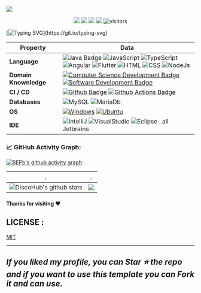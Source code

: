 ![](src/header_.png)

<!--   my-icons -->
<p align="center">
    <a href="https://github.com/DiscoHub12/DiscoHub12"><img src="https://img.shields.io/badge/status-updating-brightgreen.svg"></a>
    <a href="https://github.com/DiscoHub12/DiscoHub12/graphs/contributors"><img src="https://img.shields.io/github/contributors/DiscoHub12/DiscoHub12?color=blue"></a>
    <a href="https://github.com/DiscoHub12/DiscoHub12/stargazers"><img src="https://img.shields.io/github/stars/DiscoHub12/DiscoHub12.svg?logo=github"></a>
    <a href="https://github.com/DiscoHub12/DiscoHub12/network/members"><img src="https://img.shields.io/github/forks/DiscoHub12/DiscoHub12.svg?color=blue&logo=github"></a>
    <img src="https://visitor-badge.laobi.icu/badge?page_id=DiscoHub12.DiscoHub12" alt="visitors"/>   
</p>

<!--   my-ticker -->    
[![Typing SVG](https://readme-typing-svg.herokuapp.com?color=%2336BCF7&center=true&vCenter=true&width=600&lines=Hi+there+👋,+I+am+Alessio+Giacché;+Welcome+to+My+Profile!;Over+3+years+of+programming+experience;Always+learning+new+things+about+programming+languages;)](https://git.io/typing-svg)

<!--   my-skils -->

| Property                                        | Data                                                                                                                                                                                                                                                                                                                                                                                                                                                                                                                                                                                                                                                                                                                                                                                                                                                                                                                                                                                                                                                                                                                                                                                                                                                                                                                                                                                                                                                                                                                                                                                                                                                                                                                                                                                                            |
|-------------------------------------------------|-----------------------------------------------------------------------------------------------------------------------------------------------------------------------------------------------------------------------------------------------------------------------------------------------------------------------------------------------------------------------------------------------------------------------------------------------------------------------------------------------------------------------------------------------------------------------------------------------------------------------------------------------------------------------------------------------------------------------------------------------------------------------------------------------------------------------------------------------------------------------------------------------------------------------------------------------------------------------------------------------------------------------------------------------------------------------------------------------------------------------------------------------------------------------------------------------------------------------------------------------------------------------------------------------------------------------------------------------------------------------------------------------------------------------------------------------------------------------------------------------------------------------------------------------------------------------------------------------------------------------------------------------------------------------------------------------------------------------------------------------------------------------------------------------------------------|
| **Language**                              | ![Java Badge](https://img.shields.io/badge/-Java-red) ![JavaScript](https://img.shields.io/badge/-JavaScript-yellow) ![TypeScript](https://img.shields.io/badge/-TypeScript-blue) ![Angular](https://img.shields.io/badge/A-Angular-red) ![Flutter](https://img.shields.io/badge/F-Flutter-blue) ![HTML](https://img.shields.io/badge/-HTML-red) ![CSS](https://img.shields.io/badge/-CSS-brightgreen) ![NodeJs](https://img.shields.io/badge/NJS-NodeJs-green)                                                                                                                                                                                                                                                                                                                                                                                                                                                                                                                                                                                                                                                                                                                                                                                                                                                                                                                                                                                                                                                                                                                                                                                                                                                                                                                                                                                                                                                                                           |
| **Domain Knownledge**                           | [![Computer Science Development Badge](https://img.shields.io/badge/-Computer%20Science-FAB040?style=flat&logoColor=white)](https://github.com/search?q=user%3ABEPb&type=Repositories) [![Software Development Badge](https://img.shields.io/badge/-Software%20Development-FF6600?style=flat&logoColor=white)](https://github.com/search?q=user%3ABEPb&type=Repositories)                                                                                                                                                                                                                                                                                                                                                                                                                                                                                                                                                                                                                                                                                                                                                                                                                                                                                                                                                                                                                                                                                      |
| **CI / CD**                                     | [![Github Badge](https://img.shields.io/badge/-Github%20-2088FF?style=flat&logo=Github&logoColor=white)](https://github.com/BEPb/BEPb) [![Github Actions Badge](https://img.shields.io/badge/-Git%20-2088FF?style=flat&logo=Git&logoColor=white)](https://github.com/BEPb/BEPb)                                                                                                                                                                                                                                                                                                                                                                                                                                                                                                                                                                                                                                                                                                                                                                                                                                                                                                                                                                                                                                                                                                                                                                                                                                                                                                                                                                                       |
| **Databases**                                   | <img alt="MySQL" src="https://camo.githubusercontent.com/e863bc79abf7a53150665ce9eb1a93f4fb6183af46bc3fb345ee5562736eb23c/68747470733a2f2f696d672e736869656c64732e696f2f62616467652f4d7953514c2d2532333030662e7376673f6c6f676f3d6d7973716c266c6f676f436f6c6f723d7768697465" data-canonical-src="https://img.shields.io/badge/MySQL-%2300f.svg?logo=mysql&amp;logoColor=white" style="max-width: 100%;"> ![MariaDb](https://img.shields.io/badge/MD-MariaDb-blue)                                                                                                                                                                                                                                                                                                                                                                                                                                                                                                                                                                                                                                                                                                                                                                                                                                                                                                                                            |
| **OS**                                          | <a target="_blank" rel="noopener noreferrer" href="https://camo.githubusercontent.com/b44114213a5a462903bd69611bb6846f1dc41fe6f3230bd37c67c3d4eb65f08c/68747470733a2f2f696d672e736869656c64732e696f2f62616467652f2d57696e646f77732d626c61636b3f7374796c653d666c61742d737175617265266c6f676f3d77696e646f7773266c6f676f436f6c6f723d626c7565"><img src="https://camo.githubusercontent.com/b44114213a5a462903bd69611bb6846f1dc41fe6f3230bd37c67c3d4eb65f08c/68747470733a2f2f696d672e736869656c64732e696f2f62616467652f2d57696e646f77732d626c61636b3f7374796c653d666c61742d737175617265266c6f676f3d77696e646f7773266c6f676f436f6c6f723d626c7565" alt="Windows" data-canonical-src="https://img.shields.io/badge/-Windows-black?style=flat-square&amp;logo=windows&amp;logoColor=blue" style="max-width: 100%;"></a> <a target="_blank" rel="noopener noreferrer" href="https://camo.githubusercontent.com/9c4bc049e33f41f122342a1714ccf872c34098a9f2c593c33c2322cf0129fa04/68747470733a2f2f696d672e736869656c64732e696f2f62616467652f2d5562756e74752d626c61636b3f7374796c653d666c61742d737175617265266c6f676f3d7562756e7475"><img src="https://camo.githubusercontent.com/9c4bc049e33f41f122342a1714ccf872c34098a9f2c593c33c2322cf0129fa04/68747470733a2f2f696d672e736869656c64732e696f2f62616467652f2d5562756e74752d626c61636b3f7374796c653d666c61742d737175617265266c6f676f3d7562756e7475" alt="Ubuntu" data-canonical-src="https://img.shields.io/badge/-Ubuntu-black?style=flat-square&amp;logo=ubuntu" style="max-width: 100%;"></a>                                                                                                                                                                                                                                                                           |
| **IDE**                            | ![IntelliJ](https://img.shields.io/badge/IJ-IntelliJ-redblue?style=flat-square&logo=appveyor) ![VisualStudio](https://img.shields.io/badge/VS-VisualStudio-blue?style=flat-square&logo=appveyor) ![Eclipse](https://img.shields.io/badge/EC-Eclipse-redblue?style=flat-square&logo=appveyor) ..all Jetbrains                                                                                                                                                                                                                                                                                                                                                                                                                                                                                                 
<!--   GitHub stats graph -->
### 📈 GitHub Activity Graph:
[![BEPb's github activity graph](https://github-readme-activity-graph.cyclic.app/graph?username=DiscoHub12&theme=github-compact)](https://github.com/DiscoHub12/github-readme-activity-graph)

| .                                                                                                                                       | .                                                                                                                         |
|-----------------------------------------------------------------------------------------------------------------------------------------|---------------------------------------------------------------------------------------------------------------------------|
| ![DiscoHub's github stats](https://github-readme-stats.vercel.app/api?username=DiscoHub12&show_icons=true&theme=radical&include_all_commits=true) | <img src="https://github-readme-streak-stats.herokuapp.com/?user=DiscoHub12"></img>


#### Thanks for visiting :heart:

## LICENSE :

[MIT](LICENSE)


</p>

---
  *If you liked my profile, you can Star ⭐ the repo and if you want to use this template you can Fork it and can use.* 
---
